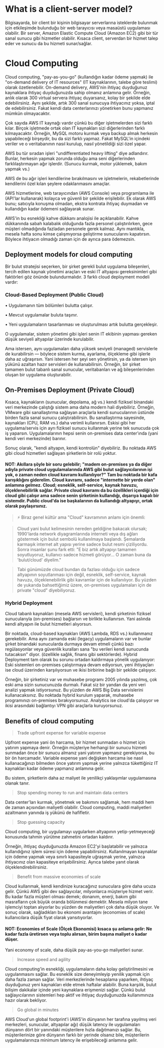 # What is a client-server model?

Bilgisayarda, bir client bir kişinin bilgisayar serverlarına isteklerde bulunmak için etkileşimde bulunduğu bir web tarayıcısı veya masaüstü uygulaması olabilir. Bir server, Amazon Elastic Compute Cloud (Amazon EC2) gibi bir tür sanal sunucu gibi hizmetler olabilir. Kısaca client, serverdan bir hizmet talep eder ve sunucu da bu hizmeti sunar/sağlar.

# Cloud Computing

Cloud computing, "pay-as-you-go" (kullandığın kadar ödeme yapmak) ile "on-demand delivery of IT resources" (IT kaynaklarının, talebe göre teslimi) olarak özetlenebilir. On-demand delivery, AWS'nin ihtiyaç duyduğunuz kaynaklara ihtiyaç duyduğunuzda sahip olmanız anlamına gelir. Örneğin, anlık olarak 300 virtual servera ihtiyaç duyarsanız, kolay bir şekilde elde edebilirsiniz. Aynı şekilde, artık 300 sanal sunucuya ihtiyacınız yoksa, iptal de edebilirsiniz. Fakat kendi data centerlarınızı yönetirken bunu yapmanız mümkün olmayacaktır.

Çok sayıda AWS IT kaynağı vardır çünkü bu diğer işletmelerden sizi farklı kılar. Birçok işletmede ortak olan IT kaynakları sizi diğerlerinden farklı kılmayacaktır. Örneğin, MySQL motoru kurmak veya backup almak herkesin yapabileceği birşeydir, bu da sizi farklı yapmaz. Fakat MySQL'in içindeki veriler ve o veritabanının nasıl kurulup, nasıl yönetildiği sizi özel yapar.

AWS bu tür sıradan işleri "undifferentiated heavy lifting" diye adlandırır. Bunlar, herkesin yapmak zorunda olduğu ama seni diğerlerinden farklılaştırmayan ağır işlerdir. (Sunucu kurmak, motor yüklemek, bakım yapmak vs.) 

AWS de bu ağır işleri kendilerine bırakılmasını ve işletmelerin, rekabetlerinde kendilerini özel kılan şeylere odaklanmasını amaçlar. 

AWS hizmetlerine, web tarayıcından (AWS Console) veya programlama ile (API'lar kullanarak) kolayca ve güvenli bir şekilde erişilebilir. Ek olarak AWS bunu; satıcıyla konuşma olmadan, ekstra kontrata ihtiyaç duymadan ve kullandığın kadar ödemeni sağlayarak sunar.

AWS'in bu esnekliği kahve dükkanı analojisi ile açıklanabilir. Kahve dükkanında sabah kalabalık olduğunda fazla personel çalıştırılırken, gece müşteri olmadığında fazladan personele gerek kalmaz. Aynı mantıkla, mesela hafta sonu kimse çalışmıyorsa  geliştirme sunucularını kapatırsın. Böylece ihtiyacın olmadığı zaman için de ayrıca para ödemezsin.

## Deployment models for cloud computing

Bir bulut stratejisi seçerken, bir şirket gerekli bulut uygulama bileşenleri, tercih edilen kaynak yönetimi araçları ve eski IT altyapısı gereksinimleri gibi faktörleri göz önünde bulundurmalıdır. 3 farklı cloud deployment modeli vardır:

### Cloud-Based Deployment (Public Cloud)

• Uygulamanın tüm bölümleri bulutta çalışır.

• Mevcut uygulamalar buluta taşınır.

• Yeni uygulamaların tasarlanması ve oluşturulması artık bulutta gerçekleşir.

O uygulamalar, sistem yönetimi gibi işleri senin IT ekibinin yapması gereken düşük seviyeli altyapılar üzerinde kurulabilir.

Ama istersen, aynı uygulamaları daha yüksek seviyeli (managed) servislerle de kurabilirsin — böylece sistem kurma, ayarlama, ölçekleme gibi işlerle daha az uğraşırsın. Yani istersen her şeyi sen yönetirsin, ya da istersen işin yükünü azaltan hazır servisleri de kullanabilirsin. Örneğin, bir şirket tamamen bulut tabanlı sanal sunucular, veritabanları ve ağ bileşenlerinden oluşan bir uygulama oluşturabilir.

## On-Premises Deployment (Private Cloud)

Kısaca, kaynakların (sunucular, depolama, ağ vs.) kendi fiziksel binandaki veri merkezinde çalıştığı sistem ama daha modern hali diyebiliriz. Örneğin, VMware gibi sanallaştırma sağlayan araçlarla kendi sunucularının üstünde birden fazla sanal sunucu çalıştırabilirsin. Bu sanallaştırma sayesinde, kaynakları (CPU, RAM vs.) daha verimli kullanırsın. Eskisi gibi her uygulama/servis için ayrı fiziksel sunucu kullanmak yerine tek sunucuda çok iş yaparsın. Uygulamalarının hepsi senin on-premises data center’ında (yani kendi veri merkezinde) barınır. 

Sonuç olarak, "kendi altyapın, kendi kontrolün" diyebiliriz. Bu noktada AWS gibi cloud hizmetleri sağlayan şirketlerin bir rolü yoktur. 

#### NOT: Akıllara şöyle bir soru gelebilir; "madem on-premises ya da diğer adıyla private cloud uygulamalarında AWS gibi bulut sağlayıcılarının işi yok, o zaman neden cloud kavramı kullanılıyor?" Tam bu noktada bir kafa karışıklığını giderelim. Cloud kavramı, sadece "internette bir yerde olan" anlamına gelmez. Cloud; esneklik, self-service, kaynak havuzu, ölçeklenebilirlik sağlar. Private cloud kavramı da bu özellikleri içerdiği için cloud gibi çalışır ama sadece senin şirketinin kullandığı, dışarıya kapalı bir sistemdir. Public cloud'da ise başkalarının da kullandığı altyapıyı, ortak olarak paylaşırsınız.

> ⚡ Biraz genel kültür ama "Cloud" kavramının anlamı için önemli:

> Cloud yani bulut kelimesinin nereden geldiğine bakacak olursak; 1990'larda network diyagramlarında interneti veya dış ağları göstermek için bulut sembolü kullanılmaya başlandı. Şemalarda karmaşık internet alt yapısı yerine sadece bulut resmi çiziliyordu. Sonra insanlar şunu fark etti: "E biz artık altyapıyı tamamen soyutluyoruz, kullanıcı sadece hizmeti görüyor... O zaman buna da 'bulut/cloud' diyelim." 

> Tabi günümüzde cloud bundan da fazlası olduğu için sadece altyapının soyutlanması için değil, esneklik, self-service, kaynak havuzu, ölçeklenebilirlik gibi kavramlar için de kullanılıyor. Bu yüzden de yukarıda bahsettiğimiz üzere, on-premises uygulamaları için de private "cloud" diyebiliyoruz.

### Hybrid Deployment

Cloud tabanlı kaynakları (mesela AWS servisleri), kendi şirketinin fiziksel sunucularıyla (on-premises) bağlarsın ve birlikte kullanırsın. Yani aslında kendi altyapın ile bulut hizmetleri alıyorsun.

Bir noktada, cloud-based kaynakları (AWS Lambda, RDS vs.) kullanmanız gerekebilir. Ama aynı zamanda eski (legacy) uygulamaların var ve bunlar şirket binandaki sunucularda durmaya devam etmeli çünkü bazı regülasyonlar veya güvenlik kuralları sana "bu verileri kendi sunucunda tutacaksın" diyor. (özellikle sağlık, finans gibi sektörlerde). Hybrid Deployment tam olarak bu sorunu ortadan kaldırmaya yönelik uygulanıyor: Eski sistemleri on-premises çalıştırmaya devam ediyorsun, yeni ihtiyaçları ise cloud üzerinden karşılıyorsun ve ikisi birbirine bağlı bir şekilde çalışıyor. 

Örneğin, bir şirketiniz var ve muhasebe programı 2005 yılında yazılmış, çok eski ama sizin sunucunuzda durmalı. Fakat siz bir yandan da yeni veri analizi yapmak istiyorsunuz. Bu yüzden de AWS Big Data servislerini kullanacaksınız. Bu noktada hybrid kurulum yaparak, muhasebe programınızı on-premises bırakıyorsunuz. Analytics ise cloud'da çalışıyor ve ikisi arasındaki bağlantıyı VPN gibi araçlarla kuruyorsunuz.

## Benefits of cloud computing

> Trade upfront expense for variable expense

Upfront expense yani ön harcama, bir hizmet sunmadan o hizmet için yatırım yapmaya denir. Örneğin müşteriye herhangi bir sunucu hizmeti sunmadan önce bir sunucu almanız yani yatırım yapmanız gerekiyorsa, bu bir ön harcamadır. Variable expense yani değişken harcama ise nasıl kullanacağınızı bilmeden önce yatırım yapmak yerine yalnızca tükettiğiniz IT kaynakları kadar ödeme yapmanız anlamına gelir.

Bu sistem, şirketlerin daha az maliyet ile yenilikçi yaklaşımlar uygulamasına olanak tanır.

> Stop spending money to run and maintain data centers

Data center'ları kurmak, yönetmek ve bakımını sağlamak, hem maddi hem de zaman açısından maliyetli olabilir. Cloud computing, maddi maliyetleri azaltmanın yanında iş yükünü de hafifletir.

> Stop guessing capacity

Cloud computing, bir uygulamayı uygularken altyapının yetip-yetmeyeceği konusunda tahmin yürütme zahmetini ortadan kaldırır.

Örneğin, ihtiyaç duyduğunuzda Amazon EC2'yi başlatabilir ve yalnızca kullandığınız işlem süresi için ödeme yapabilirsiniz. Kullanılmayan kaynaklar için ödeme yapmak veya sınırlı kapasiteyle uğraşmak yerine, yalnızca ihtiyacınız olan kapasiteye erişebilirsiniz. Ayrıca talebe yanıt olarak ölçeklendirebilirsiniz.

> Benefit from massive economies of scale

Cloud kullanmak, kendi kendinize kuracağınız sunuculara göre daha ucuza gelir. Çünkü AWS gibi dev sağlayıcılar, milyonlarca müşteriye hizmet verir. Bu kadar fazla müşteri olması demek; donanım, enerji, bakım gibi masrafların çok büyük oranda bölünmesi demektir. Mesela milyon tane işlemciyi toptan alıyorlar bu yüzden de maliyetleri çok daha düşük oluyor. Ve sonuç olarak, sağladıkları bu ekonomi avantajını (economies of scale) kullanıcılara düşük fiyat olarak yansıtıyorlar.

#### NOT: Economies of Scale (Ölçek Ekonomisi) kısaca şu anlama gelir: Ne kadar fazla üretirsen veya toplu alırsan, birim başına maliyet o kadar düşer.

Yani economy of scale, daha düşük pay-as-you-go maliyetleri sunar.

> Increase speed and agility

Cloud computing'in esnekliği, uygulamaların daha kolay geliştirilmesini ve uygulanmasını sağlar. Bu esneklik size deneyimleyip yenilik yapmak için daha fazla zaman sağlar. Veri merkezlerinde hesaplama yaparken, ihtiyaç duyduğunuz yeni kaynakları elde etmek haftalar alabilir. Buna karşılık, bulut bilişim dakikalar içinde yeni kaynaklara erişmenizi sağlar. Çünkü bulut sağlayıcılarının sistemleri hep aktif ve ihtiyaç duyduğunuzda kullanımınıza hazır olarak bekliyor.

> Go global in minutes

AWS Cloud'un global footprint'i (AWS'in dünyanın her tarafına yayılmış veri merkezleri, sunucular, altyapılar ağı) düşük latency ile uygulamaları dünyanın dört bir yanındaki müşterilere hızla dağıtmanızı sağlar. Bu, müşterilerinize göre dünyanın farklı bir yerinde olsanız bile, müşterilerin uygulamalarınıza minimum latency ile erişebileceği anlamına gelir. 
















